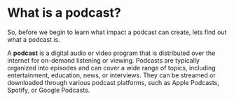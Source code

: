 # What is a podcast?
So, before we begin to learn what impact a podcast can create, lets find out what a podcast is. <p></p>
A **podcast** is a digital audio or video program that is distributed over the internet for on-demand listening or viewing. Podcasts are typically organized into episodes and can cover a wide range of topics, including entertainment, education, news, or interviews. They can be streamed or downloaded through various podcast platforms, such as Apple Podcasts, Spotify, or Google Podcasts.
